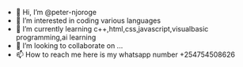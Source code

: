 - 👋 Hi, I’m @peter-njoroge
- 👀 I’m interested in coding various languages 
- 🌱 I’m currently learning c++,html,css,javascript,visualbasic programming,ai learning 
- 💞️ I’m looking to collaborate on ...
- 📫 How to reach me here is my whatsapp number +254754508626 

<!---
peter-njoroge/peter-njoroge is a ✨ special ✨ repository because its `README.md` (this file) appears on your GitHub profile.
You can click the Preview link to take a look at your changes.
--->
